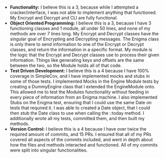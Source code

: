- __Functionality:__
I believe this is a 3, because while I attempted a cracker/interface, I was not able to implement anything that functioned. My Encrypt and Decrypt and CLI are fully functional.
- __Object Oriented Programming:__
I believe this is a 3, because I have 3 functioning classes and 1 module, all under 50 lines, and none of my methods are over 7 lines long. My Encrypt and Decrypt classes have the singular goal of Encrypting and Decrypting messages. The Enigma class is only there to send information to one of the Encrypt or Decrypt classes, and return the information in a specific format. My module is the logic that the Encrypt and Decrypt classes use to process their given information. Things like generating keys and offsets are the same between the two, so the Module holds all of that code.
- __Test Driven Development:__
I believe this is a 4 because I have 100% coverage in SimpleCov, and I have implemented mocks and stubs in some of those tests. I implemented Mocks in the Engine Module tests by creating a DummyEngine class that I extended the EngineModule onto. This allowed me to test the Modules functionality without feeding in every piece of information from an Enigma machine. I also implemented Stubs on the Enigma test, ensuring that I could use the same Date on tests that required it. I was able to created a Date object, that I could then stub the Date class to use when calling the ::today method. I additionally wrote all my tests, committed them, and then built my methods.
- __Version Control:__
I believe this is a 4 because I have over twice the required amount of commits, and 15 PRs. I ensured that all of my PRs covered all aspects of the commits included, and went in depth about how the files and methods interacted and functioned. All of my commits were split into singular functionalities.
